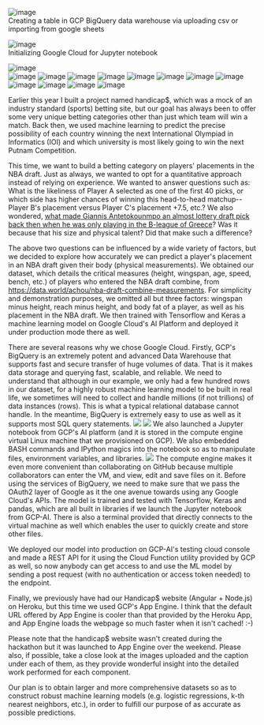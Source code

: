 ![image](https://user-images.githubusercontent.com/51895713/130388864-7d9bac03-284d-4df8-9074-5e0dc5962af3.png) <br>
Creating a table in GCP BigQuery data warehouse via uploading csv or importing from google sheets

![image](https://user-images.githubusercontent.com/51895713/130388921-74731ff2-1896-42a9-9836-27606b6d7bca.png) <br>
Initializing Google Cloud for Jupyter notebook

![image](https://user-images.githubusercontent.com/51895713/130388921-74731ff2-1896-42a9-9836-27606b6d7bca.png) <br>
![image](https://user-images.githubusercontent.com/51895713/130388921-74731ff2-1896-42a9-9836-27606b6d7bca.png)
![image](https://user-images.githubusercontent.com/51895713/130388921-74731ff2-1896-42a9-9836-27606b6d7bca.png)
![image](https://user-images.githubusercontent.com/51895713/130388921-74731ff2-1896-42a9-9836-27606b6d7bca.png)
![image](https://user-images.githubusercontent.com/51895713/130388921-74731ff2-1896-42a9-9836-27606b6d7bca.png)
![image](https://user-images.githubusercontent.com/51895713/130388921-74731ff2-1896-42a9-9836-27606b6d7bca.png)
![image](https://user-images.githubusercontent.com/51895713/130388921-74731ff2-1896-42a9-9836-27606b6d7bca.png)
![image](https://user-images.githubusercontent.com/51895713/130388921-74731ff2-1896-42a9-9836-27606b6d7bca.png)
![image](https://user-images.githubusercontent.com/51895713/130388921-74731ff2-1896-42a9-9836-27606b6d7bca.png)
![image](https://user-images.githubusercontent.com/51895713/130388921-74731ff2-1896-42a9-9836-27606b6d7bca.png)
![image](https://user-images.githubusercontent.com/51895713/130388921-74731ff2-1896-42a9-9836-27606b6d7bca.png)
![image](https://user-images.githubusercontent.com/51895713/130388921-74731ff2-1896-42a9-9836-27606b6d7bca.png)
![image](https://user-images.githubusercontent.com/51895713/130388921-74731ff2-1896-42a9-9836-27606b6d7bca.png)

Earlier this year I built a project named handicap$, which was a mock of an industry standard (sports) betting site, but our goal has always been to offer some very unique betting categories other than just which team will win a match. Back then, we used machine learning to predict the precise possibility of each country winning the next International Olympiad in Informatics (IOI) and which university is most likely going to win the next Putnam Competition.

This time, we want to build a betting category on players' placements in the NBA draft. Just as always, we wanted to opt for a quantitative approach instead of relying on experience. We wanted to answer questions such as: What is the likeliness of Player A selected as one of the first 40 picks, or which side has higher chances of winning this head-to-head matchup--Player B's placement versus Player C's placement +7.5, etc.? We also wondered, [what made Giannis Antetokounmpo an almost lottery draft pick back then when he was only playing in the B-league of Greece](http://www.draftexpress.com/gallery/GiannisAntetokounmpo/1392220947.jpg)? 
Was it because that his size and physical talent? Did that make such a difference? 

The above two questions can be influenced by a wide variety of factors, but we decided to explore how accurately we can predict a player's placement in an NBA draft given their body (physical measurements). We obtained our dataset, which details the critical measures (height, wingspan, age, speed, bench, etc.) of players who entered the NBA draft combine, from https://data.world/achou/nba-draft-combine-measurements. For simplicity and demonstration purposes, we omitted all but three factors: wingspan minus height, reach minus height, and body fat of a player, as well as his placement in the NBA draft. We then trained with Tensorflow and Keras a machine learning model on Google Cloud's AI Platform and deployed it under production mode there as well. 

There are several reasons why we chose Google Cloud. Firstly, GCP's BigQuery is an extremely potent and advanced Data Warehouse that supports fast and secure transfer of huge volumes of data. That is it makes data storage and querying fast, scalable, and reliable. We need to understand that although in our example, we only had a few hundred rows in our dataset, for a highly robust machine learning model to be built in real life, we sometimes will need to collect and handle millions (if not trillions) of data instances (rows). This is what a typical relational database cannot handle. In the meantime, BigQuery is extremely easy to use as well as it supports most SQL query statements.
![](https://i.gyazo.com/e6672cbf72779cf8c6f49ec8fc8eea87.png)
![](https://gyazo.com/4d0d5aa519be8f7674874f49a828ecc9.png)
We also launched a Jupyter notebook from GCP's AI platform (and it is stored in the compute engine virtual Linux machine that we provisioned on GCP). We also embedded BASH commands and IPython magics into the notebook so as to manipulate files, environment variables, and libraries. 
![](https://gyazo.com/d5a6c7d9187f5dbef4d303f307cae51f)
The compute engine makes it even more convenient than collaborating on GitHub because multiple collaborators can enter the VM, and view, edit and save files on it. Before using the services of BigQuery, we need to make sure that we pass the OAuth2 layer of Google as it the one avenue towards using any Google Cloud's APIs. The model is trained and tested with Tensorflow, Keras and pandas, which are all built in libraries if we launch the Jupyter notebook from GCP-AI. There is also a terminal provided that directly connects to the virtual machine as well which enables the user to quickly create and store other files.

We deployed our model into production on GCP-AI's testing cloud console and made a REST API for it using the Cloud Function utility provided by GCP as well, so now anybody can get access to and use the ML model by sending a post request (with no authentication or access token needed) to the endpoint.

Finally, we previously have had our Handicap$ website (Angular + Node.js) on Heroku, but this time we used GCP's App Engine. I think that the default URL offered by App Engine is cooler than that provided by 
the Heroku App, and App Engine loads the webpage so much faster when it isn't cached! :-)

Please note that the handicap$ website wasn't created during the hackathon but it was launched to App Engine over the weekend. Please also, if possible, take a close look at the images uploaded and the caption under each of them, as they provide wonderful insight into the detailed work performed for each component.

Our plan is to obtain larger and more comprehensive datasets so as to construct robust machine learning models (e.g. logistic regressions, k-th nearest neighbors, etc.), in order to fulfill our purpose of as accurate as possible predictions. 
